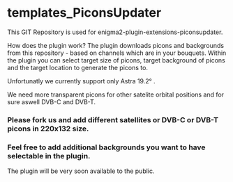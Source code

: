 templates_PiconsUpdater
=============================

This GIT Repository is used for enigma2-plugin-extensions-piconsupdater. 

How does the plugin work?
The plugin downloads picons and backgrounds from this repository - based on channels which are in your bouquets.
Within the plugin you can select target size of picons, target background of picons and the target location to generate the picons to.

Unfortunatly we currently support only Astra 19.2° . 

We need more transparent picons for other satelite orbital positions and for sure aswell DVB-C and DVB-T. 

### Please fork us and add different satellites or DVB-C or DVB-T picons in 220x132 size.
### Feel free to add additional backgrounds you want to have selectable in the plugin.

The plugin will be very soon available to the public.
